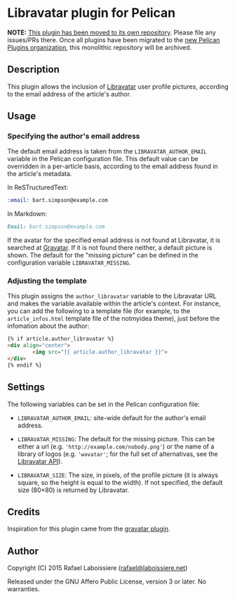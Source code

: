 # Libravatar plugin for Pelican

**NOTE:** [This plugin has been moved to its own repository](https://github.com/pelican-plugins/avatar). Please file any issues/PRs there. Once all plugins have been migrated to the [new Pelican Plugins organization](https://github.com/pelican-plugins), this monolithic repository will be archived.

## Description

This plugin allows the inclusion of [Libravatar](http://www.libravatar.org)
user profile pictures, according to the email address of the article's
author.

## Usage

### Specifying the author's email address

The default email address is taken from the `LIBRAVATAR_AUTHOR_EMAIL`
variable in the Pelican configuration file.  This default value can be
overridden in a per-article basis, according to the email address found in
the article's metadata.

In ReSTructuredText:

```rst
:email: bart.simpson@example.com
```

In Markdown:

```markdown
Email: bart.simpson@example.com
```

If the avatar for the specified email address is not found at Libravatar,
it is searched at [Gravatar](http://www.gravatar.com).  If it is not found
there neither, a default picture is shown.  The default for the "missing
picture" can be defined in the configuration variable `LIBRAVATAR_MISSING`.

### Adjusting the template

This plugin assigns the `author_libravatar` variable to the Libravatar URL
and makes the variable available within the article's context.  For
instance, you can add the following to a template file (for example, to the
`article_infos.html` template file of the notmyidea theme), just before the
infomation about the author:

```html
{% if article.author_libravatar %}
<div align="center">
        <img src="{{ article.author_libravatar }}">
</div>
{% endif %}
```

## Settings

The following variables can be set in the Pelican configuration file:

- `LIBRAVATAR_AUTHOR_EMAIL`: site-wide default for the author's email address.

- `LIBRAVATAR_MISSING`: The default for the missing picture.  This can be
either a url (e.g. `'http://example.com/nobody.png'`) or the name of a
library of logos (e.g. `'wavatar'`; for the full set of alternativas, see
the [Libravatar API](https://wiki.libravatar.org/api/)).

- `LIBRAVATAR_SIZE`: The size, in pixels, of the profile picture (it is
always square, so the height is equal to the width).  If not specified, the
default size (80×80) is returned by Libravatar.

## Credits

Inspiration for this plugin came from the
[gravatar plugin](https://github.com/getpelican/pelican-plugins/tree/master/gravatar).

## Author

Copyright (C) 2015  Rafael Laboissiere (<rafael@laboissiere.net>)

Released under the GNU Affero Public License, version 3 or later.  No warranties.
